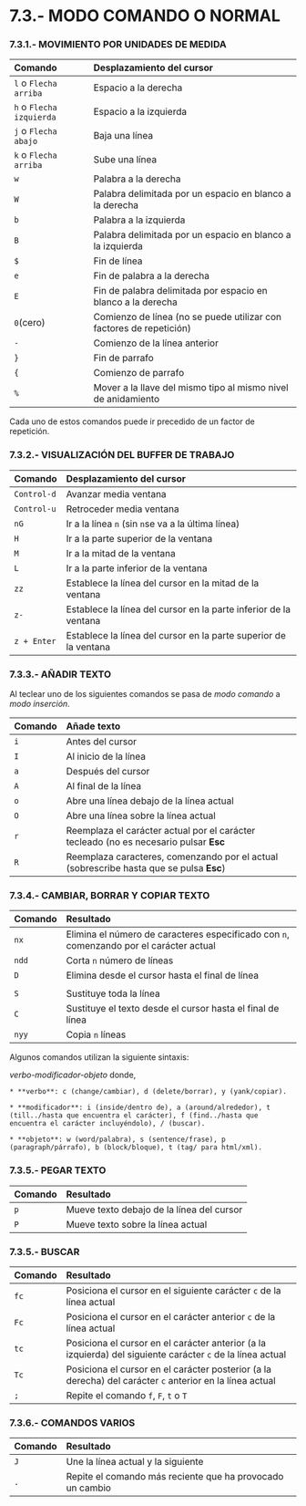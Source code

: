 # 7.3.- MODO COMANDO O NORMAL

### 7.3.1.- MOVIMIENTO POR UNIDADES DE MEDIDA

|**Comando**|**Desplazamiento del cursor**|
|:--|:--|
|`l` o `Flecha arriba`|Espacio a la derecha|
|`h` o `Flecha izquierda`|Espacio a la izquierda|
|`j` o `Flecha abajo`|Baja una línea|
|`k` o `Flecha arriba`|Sube una línea|
|`w`|Palabra a la derecha|
|`W`|Palabra delimitada por un espacio en blanco a la derecha|
|`b`|Palabra a la izquierda|
|`B`|Palabra delimitada por un espacio en blanco a la izquierda|
|`$`|Fin de línea|
|`e`|Fin de palabra a la derecha|
|`E`|Fin de palabra delimitada por espacio en blanco a la derecha|
|`0`(cero)|Comienzo de línea (no se puede utilizar con factores de repetición)|
|`-`|Comienzo de la línea anterior|
|`}`|Fin de parrafo|
|`{`|Comienzo de parrafo|
|`%`|Mover a la llave del mismo tipo al mismo nivel de anidamiento|

Cada uno de estos comandos puede ir precedido de un factor de repetición.

### 7.3.2.- VISUALIZACIÓN DEL BUFFER DE TRABAJO

|**Comando**|**Desplazamiento del cursor**|
|:--|:--|
|`Control-d`|Avanzar media ventana|
|`Control-u`|Retroceder media ventana|
|`nG`|Ir a la línea `n` (sin `n`se va a la última línea)|
|`H`|Ir a la parte superior de la ventana|
|`M`|Ir a la mitad de la ventana|
|`L`|Ir a la parte inferior de la ventana|
|`zz`|Establece la línea del cursor en la mitad de la ventana|
|`z-`|Establece la línea del cursor en la parte inferior de la ventana|
|`z + Enter`|Establece la línea del cursor en la parte superior de la ventana|

### 7.3.3.- AÑADIR TEXTO

Al teclear uno de los siguientes comandos se pasa de *modo comando* a *modo inserción*.

|**Comando**|**Añade texto**|
|:--|:--|
|`i`|Antes del cursor|
|`I`|Al inicio de la línea|
|`a`|Después del cursor|
|`A`|Al final de la línea|
|`o`|Abre una línea debajo de la línea actual|
|`O`|Abre una línea sobre la línea actual|
|`r`|Reemplaza el carácter actual por el carácter tecleado (no es necesario pulsar **Esc**|
|`R`|Reemplaza caracteres, comenzando por el actual (sobrescribe hasta que se pulsa **Esc**)

### 7.3.4.- CAMBIAR, BORRAR Y COPIAR TEXTO

|**Comando**|**Resultado**|
|:--|:--|
|`nx`|Elimina el número de caracteres especificado con `n`, comenzando por el carácter actual|
|`ndd`|Corta `n` número de líneas|
|`D`|Elimina desde el cursor hasta el final de línea|
||
|`S`|Sustituye toda la línea|
|`C`|Sustituye el texto desde el cursor hasta el final de línea|
|`nyy`|Copia `n` líneas|

Algunos comandos utilizan la siguiente sintaxis:

*verbo-modificador-objeto* donde,

    * **verbo**: c (change/cambiar), d (delete/borrar), y (yank/copiar).

    * **modificador**: i (inside/dentro de), a (around/alrededor), t (till../hasta que encuentra el carácter), f (find../hasta que encuentra el carácter incluyéndolo), / (buscar).

    * **objeto**: w (word/palabra), s (sentence/frase), p (paragraph/párrafo), b (block/bloque), t (tag/ para html/xml).

### 7.3.5.- PEGAR TEXTO

|**Comando**|**Resultado**|
|:--|:--|
|`p`|Mueve texto debajo de la línea del cursor|
|`P`|Mueve texto sobre la línea actual|

### 7.3.5.- BUSCAR

|**Comando**|**Resultado**|
|:--|:--|
|`fc`|Posiciona el cursor en el siguiente carácter `c` de la línea actual|
|`Fc`|Posiciona el cursor en el carácter anterior `c` de la línea actual|
|`tc`|Posiciona el cursor en el carácter anterior (a la izquierda) del siguiente carácter `c` de la línea actual|
|`Tc`|Posiciona el cursor en el carácter posterior (a la derecha) del carácter `c` anterior en la línea actual|
|`;`|Repite el comando `f`, `F`, `t` o `T`|

### 7.3.6.- COMANDOS VARIOS

|**Comando**|**Resultado**|
|:--|:--|
|`J`|Une la línea actual y la siguiente|
|`.`|Repite el comando más reciente que ha provocado un cambio|

